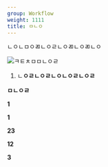 ```yaml
---
group: Workflow
weight: 1111
title: ㅁㄴㅇ
---
```

ㄴㅇㄴㅁㅇㄻㄴㅇㄹㄴㅇㄻㄴㅇㄻㄴㅇ

![ㅋㅌㅊㅁㅁㄴㅇㄹ](/img/123123.jpg "ㅁㄴㅇㄹㄻㄴㅇㄹ")

1.    ㄴ**ㅇㄹㄴㅇㄹㄴㅇㄴㅇㄹㄴㅇㄹ**

   **ㅁㄴㅇㄹ**

**1**

**1**

**23**

**12**

**3**